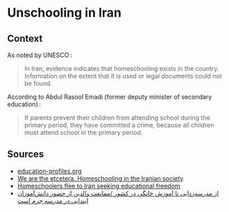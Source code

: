 # Unschooling in Iran

## Context

As noted by UNESCO :

> In Iran, evidence indicates that homeschooling exists in the country. Information on the extent that it is used or legal documents could not be found.

According to Abdul Rasool Emadi (former deputy minister of secondary education) :

> If parents prevent their children from attending school during the primary period, they have committed a crime, because all children must attend school in the primary period.
>

## Sources

* [education-profiles.org](https://education-profiles.org/central-and-southern-asia/iran-islamic-republic-of/~non-state-actors-in-education)
* [We are the etcetera. Homeschooling in the Iranian society](https://www.academia.edu/20661735/Attaran_M_Maleki_S_and_Alias_N_2013_We_Are_the_Etcetera_Homeschooling_in_the_Iranian_society_Life_Science_Journal_10_2_ISI_Cited_Publication_)
* [Homeschoolers flee to Iran seeking educational freedom](https://www.wnd.com/2008/01/45672/)
* [از مدرسه‌زدایی تا آموزش خانگی در کشور /ممانعت والدین از حضور دانش‌آموزان ابتدایی در مدرسه جرم است
](https://www.ilna.ir/%D8%A8%D8%AE%D8%B4-%D8%A7%D8%AC%D8%AA%D9%85%D8%A7%D8%B9%DB%8C-5/765941-%D8%A7%D8%B2-%D9%85%D8%AF%D8%B1%D8%B3%D9%87-%D8%B2%D8%AF%D8%A7%DB%8C%DB%8C-%D8%AA%D8%A7-%D8%A2%D9%85%D9%88%D8%B2%D8%B4-%D8%AE%D8%A7%D9%86%DA%AF%DB%8C-%D8%AF%D8%B1-%DA%A9%D8%B4%D9%88%D8%B1-%D9%85%D9%85%D8%A7%D9%86%D8%B9%D8%AA-%D9%88%D8%A7%D9%84%D8%AF%DB%8C%D9%86-%D8%A7%D8%B2-%D8%AD%D8%B6%D9%88%D8%B1-%D8%AF%D8%A7%D9%86%D8%B4-%D8%A2%D9%85%D9%88%D8%B2%D8%A7%D9%86-%D8%A7%D8%A8%D8%AA%D8%AF%D8%A7%DB%8C%DB%8C-%D8%AF%D8%B1-%D9%85%D8%AF%D8%B1%D8%B3%D9%87-%D8%AC%D8%B1%D9%85-%D8%A7%D8%B3%D8%AA)
